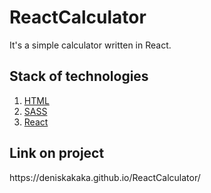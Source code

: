 # ReactCalculator

It's a simple calculator written in React.

<h2>Stack of technologies</h2>
<ol>
  <li><a href="https://developer.mozilla.org/ru/docs/Web/HTML">HTML</a></li>
  <li><a href="https://sass-lang.com/">SASS</a></li>
  <li><a href="https://reactjs.org/">React</a></li>
</ol>

<h2>Link on project</h2>
    https://deniskakaka.github.io/ReactCalculator/
